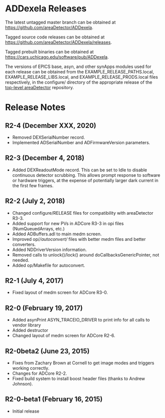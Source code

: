 ADDexela Releases
======================

The latest untagged master branch can be obtained at
https://github.com/areaDetector/ADDexela.

Tagged source code releases can be obtained at 
https://github.com/areaDetector/ADDexela/releases.

Tagged prebuilt binaries can be obtained at
https://cars.uchicago.edu/software/pub/ADDexela.

The versions of EPICS base, asyn, and other synApps modules used for each release can be obtained from 
the EXAMPLE_RELEASE_PATHS.local, EXAMPLE_RELEASE_LIBS.local, and EXAMPLE_RELEASE_PRODS.local
files respectively, in the configure/ directory of the appropriate release of the 
[top-level areaDetector](https://github.com/areaDetector/areaDetector) repository.


Release Notes
=============
R2-4 (December XXX, 2020)
----
* Removed DEXSerialNumber record.
* Implemented ADSerialNumber and ADFirmwareVersion parameters.


R2-3 (December 4, 2018)
----
* Added DEXReadoutMode record.  This can be set to Idle to disable continuous detector scrubbing.
  This allows prompt response to software or hardware triggers, at the expense of potentially larger 
  dark current in the first few frames.


R2-2 (July 2, 2018)
----
* Changed configure/RELEASE files for compatibility with areaDetector R3-3.
* Added support for new PVs in ADCore R3-3 in opi files (NumQueuedArrays, etc.)
* Added ADBuffers.adl to main medm screen.
* Improved op/*/autoconvert/* files with better medm files and better converters.
* Added NDDriverVersion information.
* Removed calls to unlock()/lock() around doCallbacksGenericPointer, not needed.
* Added op/Makefile for autoconvert.


R2-1 (July 4, 2017)
----
* Fixed layout of medm screen for ADCore R3-0.

R2-0 (February 19, 2017)
----
* Added asynPrint ASYN_TRACEIO_DRIVER to print info for all calls to vendor library
* Added destructor
* Changed layout of medm screen for ADCore R2-6.


R2-0beta2 (June 23, 2015)
----
* Fixes from Zachary Brown at Cornell to get image modes and triggers working correctly.
* Changes for ADCore R2-2.
* Fixed build system to install boost header files (thanks to Andrew Johnson).


R2-0-beta1 (February 16, 2015)
----
* Initial release

